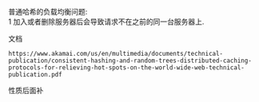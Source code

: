 普通哈希的负载均衡问题:  
1 加入或者删除服务器后会导致请求不在之前的同一台服务器上.

文档
```
https://www.akamai.com/us/en/multimedia/documents/technical-publication/consistent-hashing-and-random-trees-distributed-caching-protocols-for-relieving-hot-spots-on-the-world-wide-web-technical-publication.pdf
```

性质后面补
